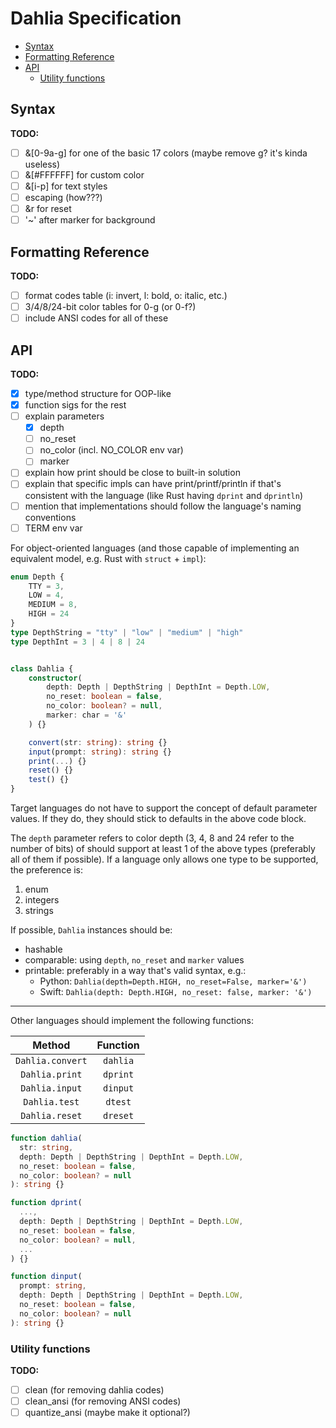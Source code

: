 # Dahlia Specification

- [Syntax](#syntax)
- [Formatting Reference](#formatting-reference)
- [API](#api)
  - [Utility functions](#utility-functions)

## Syntax


**TODO:**
- [ ] &[0-9a-g] for one of the basic 17 colors (maybe remove g? it's kinda
  useless)
- [ ] &[#FFFFFF] for custom color
- [ ] &[i-p] for text styles
- [ ] escaping (how???)
- [ ] &r for reset
- [ ] '~' after marker for background

## Formatting Reference

**TODO:**
- [ ] format codes table (i: invert, l: bold, o: italic, etc.)
- [ ] 3/4/8/24-bit color tables for 0-g (or 0-f?)
- [ ] include ANSI codes for all of these

## API

**TODO:**
- [x] type/method structure for OOP-like
- [x] function sigs for the rest
- [ ] explain parameters
  - [x] depth
  - [ ] no_reset
  - [ ] no_color (incl. NO_COLOR env var)
  - [ ] marker
- [ ] explain how print should be close to built-in solution
- [ ] explain that specific impls can have print/printf/println if that's
  consistent with the language (like Rust having `dprint` and `dprintln`)
- [ ] mention that implementations should follow the language's naming conventions
- [ ] TERM env var

For object-oriented languages (and those capable of implementing an equivalent
model, e.g. Rust with `struct` + `impl`):
```ts
enum Depth {
    TTY = 3,
    LOW = 4,
    MEDIUM = 8,
    HIGH = 24
}
type DepthString = "tty" | "low" | "medium" | "high"
type DepthInt = 3 | 4 | 8 | 24


class Dahlia {
    constructor(
        depth: Depth | DepthString | DepthInt = Depth.LOW,
        no_reset: boolean = false,
        no_color: boolean? = null,
        marker: char = '&'
    ) {}

    convert(str: string): string {}
    input(prompt: string): string {}
    print(...) {}
    reset() {}
    test() {}
}
```
Target languages do not have to support the concept of default parameter values.
If they do, they should stick to defaults in the above code block.

The `depth` parameter refers to color depth (3, 4, 8 and 24 refer to the number
of bits<!-- improve this -->) of should support at least 1 of the above types
(preferably all of them if possible). If a language only allows one type to be
supported, the preference is<!-- mention that if enums require some hacky code
then just go for integers on something -->:
1. enum
2. integers
3. strings

If possible, `Dahlia` instances should be:
- hashable
- comparable: using `depth`, `no_reset` and `marker` values
- printable: preferably in a way that's valid syntax, e.g.:
  - Python: `Dahlia(depth=Depth.HIGH, no_reset=False, marker='&')`  
  - Swift: `Dahlia(depth: Depth.HIGH, no_reset: false, marker: '&')`

---

Other languages should implement the following functions:

Method           | Function
:---:            | :---:
`Dahlia.convert` | `dahlia`
`Dahlia.print`   | `dprint`
`Dahlia.input`   | `dinput`
`Dahlia.test`    | `dtest`
`Dahlia.reset`   | `dreset`

```ts
function dahlia(
  str: string,
  depth: Depth | DepthString | DepthInt = Depth.LOW,
  no_reset: boolean = false,
  no_color: boolean? = null
): string {}

function dprint(
  ...,
  depth: Depth | DepthString | DepthInt = Depth.LOW,
  no_reset: boolean = false,
  no_color: boolean? = null,
  ...
) {}

function dinput(
  prompt: string,
  depth: Depth | DepthString | DepthInt = Depth.LOW,
  no_reset: boolean = false,
  no_color: boolean? = null
): string {}
```

### Utility functions

**TODO:**
- [ ] clean (for removing dahlia codes)
- [ ] clean_ansi (for removing ANSI codes)
- [ ] quantize_ansi (maybe make it optional?)

